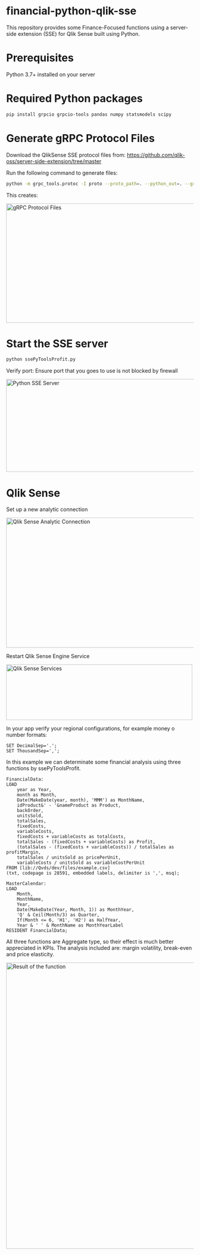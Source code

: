 # financial-python-qlik-sse
This repository provides some Finance-Focused functions using a server-side extension (SSE) for Qlik Sense built using Python.

# Prerequisites
Python 3.7+ installed on your server

# Required Python packages
```bash
pip install grpcio grpcio-tools pandas numpy statsmodels scipy
```
# Generate gRPC Protocol Files
Download the QlikSense SSE protocol files from:
https://github.com/qlik-oss/server-side-extension/tree/master

Run the following command to generate files:
```bash
python -m grpc_tools.protoc -I proto --proto_path=. --python_out=. --grpc_python_out=. ServerSideExtension.proto
```
This creates:

<img width="525" height="320" alt="gRPC Protocol Files" src="https://github.com/user-attachments/assets/3fa7a5c4-af06-4bc7-a1fb-d15e810a69da" />

# Start the SSE server
```bash
python ssePyToolsProfit.py
```
Verify port: Ensure port that you goes to use is not blocked by firewall

<img width="652" height="249" alt="Python SSE Server" src="https://github.com/user-attachments/assets/51e7ff39-ae02-43d4-934a-59d098f4d55d" />

# Qlik Sense
Set up a new analytic connection

<img width="752" height="349" alt="Qlik Sense Analytic Connection" src="https://github.com/user-attachments/assets/d9e069e1-543c-4089-9bb9-33243afe22b9" />

Restart Qlik Sense Engine Service

<img width="500" height="149" alt="Qlik Sense Services" src="https://github.com/user-attachments/assets/2066cab6-3242-49c9-a9a2-5d8ee8b079a7" />

In your app verify your regional configurations, for example money o number formats:

```Qlik Script
SET DecimalSep='.';
SET ThousandSep=',';
```

In this example we can determinate some financial analysis using three functions by ssePyToolsProfit.

```Qlik Script
FinancialData:
LOAD
    year as Year,
    month as Month,
    Date(MakeDate(year, month), 'MMM') as MonthName,
    idProduct&' - '&nameProduct as Product,
    backOrder,
    unitsSold,
    totalSales,
    fixedCosts,
    variableCosts,
    fixedCosts + variableCosts as totalCosts,
    totalSales - (fixedCosts + variableCosts) as Profit,
    (totalSales - (fixedCosts + variableCosts)) / totalSales as profitMargin,
    totalSales / unitsSold as pricePerUnit,
    variableCosts / unitsSold as variableCostPerUnit    
FROM [lib://Qvds/dev/files/example.csv]
(txt, codepage is 28591, embedded labels, delimiter is ',', msq);

MasterCalendar:
LOAD 
    Month,
    MonthName,
    Year,
    Date(MakeDate(Year, Month, 1)) as MonthYear,
    'Q' & Ceil(Month/3) as Quarter,
    If(Month <= 6, 'H1', 'H2') as HalfYear,
    Year & ' ' & MonthName as MonthYearLabel
RESIDENT FinancialData;
```

All three functions are Aggregate type, so their effect is much better appreciated in KPIs. The analysis included are: margin volatility, break-even and price elasticity.

<img width="1024" height="768" alt="Result of the function" src="https://github.com/user-attachments/assets/090cfbcd-6235-48e6-a3b9-eb13fb827a0e" />


